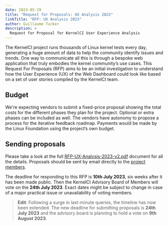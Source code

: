 ```yaml
---
date: 2023-05-29
title: "Request for Proposals: UX Analysis 2023"
linkTitle: "RFP: UX Analysis 2023"
author: Guillaume Tucker
description: >
  Request for Proposal for KernelCI User Experience Analysis
---
```


The KernelCI project runs thousands of Linux kernel tests every day, generating
a huge amount of data to help the community identify issues and trends. One way
to communicate all this is through a bespoke web application that truly
embodies the kernel community’s use cases. This Request For Proposals (RFP)
aims to be an initial investigation to understand how the User Experience (UX)
of the Web Dashboard could look like based on a set of user stories compiled by
the KernelCI team.

## Budget

We're expecting vendors to submit a fixed-price proposal showing the total
costs for the different phases they plan for the project. Optional or extra
phases can be included as well. The vendors have autonomy to propose a process
for the iterative feedback roadmap.  Payments would be made by the Linux
Foundation using the project’s own budget.

## Sending proposals

Please take a look at the full
[RFP-UX-Analysis-2023-v2.pdf](RFP-UX-Analysis-2023-v2.pdf)
document for all the details. Proposals should be sent by email directly to the
[project members](mailto:kernelci-members@groups.io).

The deadline for responding to this RFP is **10th July 2023**, six weeks after
it has been made public. Then the KernelCI Advisory Board of Members will vote
on the **24th July 2023**. Exact dates might be subject to change in case of a
major practical issue or unavailability of voting members.

> **Edit**: Following a surge in last-minute queries, the timeline has now been
> extended.  The new deadline for submitting proposals is **24th July 2023**
> and the advisory board is planning to hold a vote on **9th August 2023**.
